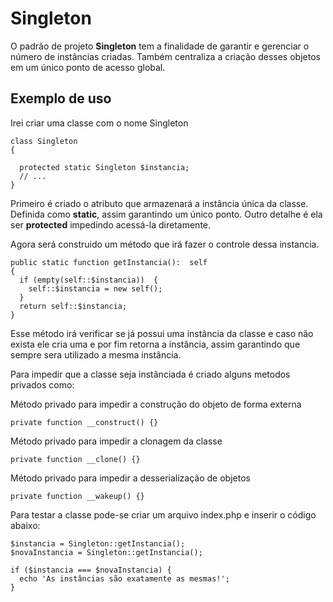# Singleton
O padrão de projeto **Singleton** tem a finalidade de garantir e gerenciar o número de instâncias criadas. Também centraliza a criação desses objetos em um único ponto de acesso global.

## Exemplo de uso
Irei criar uma classe com o nome Singleton

```
class Singleton
{
  
  protected static Singleton $instancia;
  // ...
}
```
Primeiro é criado o atributo que armazenará a instância única da classe. Definida como **static**, assim garantindo um único ponto. Outro detalhe é ela ser **protected** impedindo acessá-la diretamente.

Agora será construido um método que irá fazer o controle dessa instancia.
```
public static function getInstancia():	self
{
  if (empty(self::$instancia))	{
    self::$instancia = new self();
  }
  return self::$instancia;
}
```
Esse método irá verificar se já possui uma instância da classe e caso não exista ele cria uma e por fim retorna a instância, assim garantindo que sempre sera utilizado a mesma instância.

Para impedir que a classe seja instânciada é criado alguns metodos privados como:

Método privado para impedir a construção do objeto de forma externa
```
private function __construct() {}
```

Método privado para impedir a clonagem da classe
```
private function __clone() {}
```

Método privado para impedir a desserialização de objetos
```
private function __wakeup() {}
```

Para testar a classe pode-se criar um arquivo index.php e inserir o código abaixo:
```
$instancia = Singleton::getInstancia();
$novaInstancia = Singleton::getInstancia();

if ($instancia === $novaInstancia) {
  echo 'As instâncias são exatamente as mesmas!';
}
```
